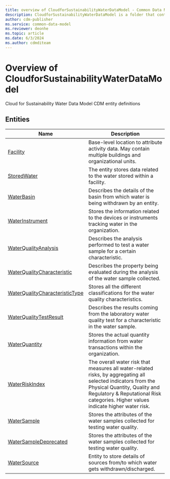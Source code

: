 ```yaml
---
title: overview of CloudforSustainabilityWaterDataModel - Common Data Model | Microsoft Docs
description: CloudforSustainabilityWaterDataModel is a folder that contains standard entities related to the Common Data Model.
author: cdm-publisher
ms.service: common-data-model
ms.reviewer: deonhe
ms.topic: article
ms.date: 6/3/2024
ms.author: cdmditeam
---
```


# Overview of CloudforSustainabilityWaterDataModel

Cloud for Sustainability Water Data Model CDM entity definitions  

## Entities

|Name|Description|
|---|---|
|[Facility](Facility.md)|Base-level location to attribute activity data. May contain multiple buildings and organizational units.|
|[StoredWater](StoredWater.md)|The entity stores data related to the water stored within a facility.|
|[WaterBasin](WaterBasin.md)|Describes the details of the basin from which water is being withdrawn by an entity.|
|[WaterInstrument](WaterInstrument.md)|Stores the information related to the devices or instruments tracking water in the organization.|
|[WaterQualityAnalysis](WaterQualityAnalysis.md)|Describes the analysis performed to test a water sample for a certain characteristic.|
|[WaterQualityCharacteristic](WaterQualityCharacteristic.md)|Describes the property being evaluated during the analysis of the water sample collected.|
|[WaterQualityCharacteristicType](WaterQualityCharacteristicType.md)|Stores all the different classifications for the water quality characteristics.|
|[WaterQualityTestResult](WaterQualityTestResult.md)|Describes the results coming from the laboratory water quality test for a characteristic in the water sample.|
|[WaterQuantity](WaterQuantity.md)|Stores the actual quantity information from water transactions within the organization.|
|[WaterRiskIndex](WaterRiskIndex.md)|The overall water risk that measures all water-related risks, by aggregating all selected indicators from the Physical Quantity, Quality and Regulatory & Reputational Risk categories. Higher values indicate higher water risk.|
|[WaterSample](WaterSample.md)|Stores the attributes of the water samples collected for testing water quality.|
|[WaterSampleDeprecated](WaterSampleDeprecated.md)|Stores the attributes of the water samples collected for testing water quality.|
|[WaterSource](WaterSource.md)|Entity to store details of sources from/to which water gets withdrawn/discharged.|
